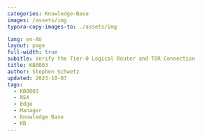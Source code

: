 ```yaml
---
categories: Knowledge-Base
images: /assets/img
typora-copy-images-to: ./assets/img

lang: en-AU
layout: page
full-width: true
subitle: Verify the Tier-0 Logical Router and TOR Connection
title: KB0003 
author: Stephen Schwetz
updated: 2023-10-07
tags: 
  - KB0003
  - NSX
  - Edge
  - Manager
  - Knowledge Base
  - KB
---
```


